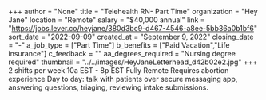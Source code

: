 +++
author = "None"
title = "Telehealth RN- Part Time"
organization = "Hey Jane"
location = "Remote"
salary = "$40,000 annual"
link = "https://jobs.lever.co/heyjane/380d3bc9-d467-4546-a8ee-5bb36a0b1bf6"
sort_date = "2022-09-09"
created_at = "September 9, 2022"
closing_date = "-"
a_job_type = ["Part Time"]
b_benefits = ["Paid Vacation","Life insurance"]
c_feedback = ""
aa_degrees_required = "Nursing degree required"
thumbnail = "../../images/HeyJaneLetterhead_d42b02e2.jpg"
+++
2 shifts per week
10a EST - 8p EST
Fully Remote
Requires abortion experience 
Day to day: talk with patients over secure messaging app, answering questions, triaging, reviewing intake submissions. 